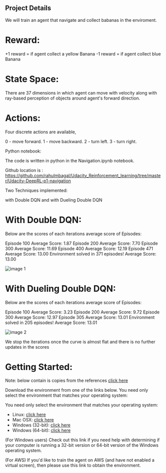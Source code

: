 ## Project Details


We will train an agent that navigate and collect babanas in the enviroment.

# Reward:
+1 reward = if agent collect a yellow Banana 
-1 reward = if agent collect blue Banana


# State Space:
There are 37 dimensions in which agent can move with velocity along with ray-based perception of objects around agent's forward direction.

# Actions:
Four discrete actions are available,

0 - move forward.
1 - move backward.
2 - turn left.
3 - turn right.

Python notebook:

The code is written in python in the Navigation.ipynb notebook. 

Github location is :
https://github.com/rahulmbagal/Udacity_Reinforcement_learning/tree/master/Udacity-DeepRL-p1-navigation

Two Techniques implemented:

with Double DQN
and with Dueling Double DQN


# With Double DQN:

Below are the scores of each iterations average score of Episodes:

Episode 100	Average Score: 1.87
Episode 200	Average Score: 7.70
Episode 300	Average Score: 11.69
Episode 400	Average Score: 12.19
Episode 471	Average Score: 13.00
Environment solved in 371 episodes!	Average Score: 13.00

![image 1](https://user-images.githubusercontent.com/6122185/94677177-1e85be00-033a-11eb-841c-1b27aa123a62.png)

# With Dueling Double DQN:

Below are the scores of each iterations average score of Episodes:

Episode 100	Average Score: 3.23
Episode 200	Average Score: 9.72
Episode 300	Average Score: 12.97
Episode 305	Average Score: 13.01
Environment solved in 205 episodes!	Average Score: 13.01

![image 2](https://user-images.githubusercontent.com/6122185/94677408-77555680-033a-11eb-8e78-ac4e269c1915.png)

We stop the iterations once the curve is almost flat and there is no further updates in the scores 


# Getting Started:

Note: below contain is copies from the references [click here](https://github.com/udacity/deep-reinforcement-learning/tree/master/p1_navigation#getting-started)

Download the environment from one of the links below. You need only select the environment that matches your operating system:

You need only select the environment that matches your operating system:
- Linux: [click here](https://s3-us-west-1.amazonaws.com/udacity-drlnd/P1/Banana/VisualBanana_Linux.zip)
- Mac OSX: [click here](https://s3-us-west-1.amazonaws.com/udacity-drlnd/P1/Banana/VisualBanana.app.zip)
- Windows (32-bit): [click here](https://s3-us-west-1.amazonaws.com/udacity-drlnd/P1/Banana/VisualBanana_Windows_x86.zip)
- Windows (64-bit): [click here](https://s3-us-west-1.amazonaws.com/udacity-drlnd/P1/Banana/VisualBanana_Windows_x86_64.zip)


(For Windows users) Check out this link if you need help with determining if your computer is running a 32-bit version or 64-bit version of the Windows operating system.

(For AWS) If you'd like to train the agent on AWS (and have not enabled a virtual screen), then please use this link to obtain the environment.



